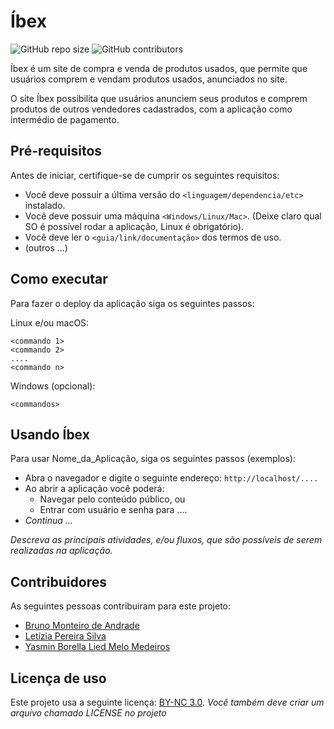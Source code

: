 # Íbex

<!--- Exemplos de badges. Acesse https://shields.io para outras opções. Você pode querer incluir informações de dependencias, build, testes, licença, etc. --->
![GitHub repo size](https://img.shields.io/github/repo-size/hsborges/progweb-template)
![GitHub contributors](https://img.shields.io/github/contributors/hsborges/progweb-template)

Íbex é um site de compra e venda de produtos usados, que permite que usuários comprem e vendam produtos usados, anunciados no site.

O site Íbex possibilita que usuários anunciem seus produtos e comprem produtos de outros vendedores cadastrados, com a aplicação como intermédio de pagamento.

## Pré-requisitos

Antes de iniciar, certifique-se de cumprir os seguintes requisitos:
<!--- Estes são alguns exemplos de requisitos. Adicione, duplique e remove como necessário --->
* Você deve possuir a última versão do `<linguagem/dependencia/etc>` instalado.
* Você deve possuir uma máquina `<Windows/Linux/Mac>`. (Deixe claro qual SO é possível rodar a aplicação, Linux é obrigatório).
* Você deve ler o `<guia/link/documentação>` dos termos de uso.
* (outros ...)

## Como executar

Para fazer o deploy da aplicação siga os seguintes passos:

Linux e/ou macOS:
```
<commando 1>
<commando 2>
....
<commando n>
```

Windows (opcional):
```
<commandos>
```

## Usando Íbex

Para usar Nome_da_Aplicação, siga os seguintes passos (exemplos):

* Abra o navegador e digite o seguinte endereço: `http://localhost/....`
* Ao abrir a aplicação você poderá:
  * Navegar pelo conteúdo público, ou
  * Entrar com usuário e senha para ....
* *Continua ...*  

*Descreva as principais atividades, e/ou fluxos, que são possíveis de serem realizadas na aplicação.*

## Contribuidores

As seguintes pessoas contribuiram para este projeto:

* [Bruno Monteiro de Andrade](https://github.com/brunomond)
* [Letízia Pereira Silva](https://github.com/letiziapsilva)
* [Yasmin Borella Lied Melo Medeiros](https://github.com/yaslied)


## Licença de uso

<!--- Se não tiver certeza de qual, verifique este site: https://choosealicense.com/--->
Este projeto usa a seguinte licença: [BY-NC 3.0](<https://creativecommons.org/licenses/by-nc/3.0/br/>).
*Você também deve criar um arquivo chamado LICENSE no projeto*
